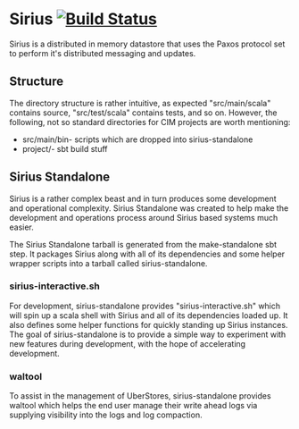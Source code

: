 # Sirius [![Build Status](https://travis-ci.org/Comcast/sirius.png)](https://travis-ci.org/Comcast/sirius)

Sirius is a distributed in memory datastore that uses the Paxos
protocol set to perform it's distributed messaging and updates.


## Structure

The directory structure is rather intuitive, as expected
"src/main/scala" contains source, "src/test/scala" contains tests,
and so on. However, the following, not so standard directories for
CIM projects are worth mentioning:

* src/main/bin- scripts which are dropped into sirius-standalone
* project/- sbt build stuff


## Sirius Standalone

Sirius is a rather complex beast and in turn produces some
development and operational complexity. Sirius Standalone was created
to help make the development and operations process around Sirius
based systems much easier.

The Sirius Standalone tarball is generated from the make-standalone
sbt step.  It packages Sirius along with all of its dependencies and
some helper wrapper scripts into a tarball called sirius-standalone.

### sirius-interactive.sh

For development, sirius-standalone provides "sirius-interactive.sh"
which will spin up a scala shell with Sirius and all of its
dependencies loaded up. It also defines some helper functions for
quickly standing up Sirius instances.  The goal of sirius-standalone
is to provide a simple way to experiment with new features during
development, with the hope of accelerating development.

### waltool

To assist in the management of UberStores, sirius-standalone provides
waltool which helps the end user manage their write ahead logs via
supplying visibility into the logs and log compaction.
